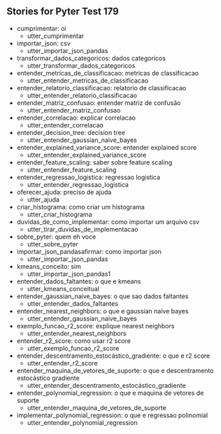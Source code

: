 ## Stories for Pyter Test 179
* cumprimentar: oi
    - utter_cumprimentar
* importar_json: csv   <!-- predicted: entender_arquivo_csv: csv -->
    - utter_importar_json_pandas   <!-- predicted: utter_explicar_csv -->
* transformar_dados_categoricos: dados categoricos   <!-- predicted: categoricos_rapidos4: dados categoricos -->
    - utter_transformar_dados_categoricos   <!-- predicted: utter_categoricos_rapidos4 -->
* entender_metricas_de_classificacao: metricas de classificacao
    - utter_entender_metricas_de_classificacao
* entender_relatorio_classificacao: relatorio de classificacao
    - utter_entender_relatorio_classificacao
* entender_matriz_confusao: entender matriz de confusão
    - utter_entender_matriz_confusao
* entender_correlacao: explicar correlacao
    - utter_entender_correlacao   <!-- predicted: action_default_fallback -->
* entender_decision_tree: decision tree
    - utter_entender_gaussian_naive_bayes   <!-- predicted: utter_entender_decision_tree -->
* entender_explained_variance_score: entender explained score
    - utter_entender_explained_variance_score
* entender_feature_scaling: saber sobre feature scaling
    - utter_entender_feature_scaling
* entender_regressao_logistica: regressao logistica
    - utter_entender_regressao_logistica
* oferecer_ajuda: preciso de ajuda
    - utter_ajuda
* criar_histograma: como criar um histograma
    - utter_criar_histograma
* duvidas_de_como_implementar: como importar um arquivo csv
    - utter_tirar_duvidas_de_implementacao
* sobre_pyter: quem eh voce
    - utter_sobre_pyter
* importar_json_pandasafirmar: como importar json   <!-- predicted: importar_json: como importar json -->
    - utter_importar_json_pandas
* kmeans_conceito: sim   <!-- predicted: afirmar: sim -->
    - utter_importar_json_pandas1
* entender_dados_faltantes: o que e kmeans   <!-- predicted: kmeans_conceito: o que e kmeans -->
    - utter_kmeans_conceitual
* entender_gaussian_naive_bayes: o que sao dados faltantes   <!-- predicted: entender_dados_faltantes: o que sao dados faltantes -->
    - utter_entender_dados_faltantes
* entender_nearest_neighbors: o que e gaussian naive bayes   <!-- predicted: entender_gaussian_naive_bayes: o que e gaussian naive bayes -->
    - utter_entender_gaussian_naive_bayes
* exemplo_funcao_r2_score: explique nearest neighbors   <!-- predicted: entender_nearest_neighbors: explique nearest neighbors -->
    - utter_entender_nearest_neighbors
* entender_r2_score: como usar r2 score   <!-- predicted: exemplo_funcao_r2_score: como usar r2 score -->
    - utter_exemplo_funcao_r2_score
* entender_descentramento_estocástico_gradiente: o que e r2 score   <!-- predicted: entender_r2_score: o que e r2 score -->
    - utter_entender_r2_score   <!-- predicted: action_default_fallback -->
* entender_maquina_de_vetores_de_suporte: o que e descentramento estocástico gradiente   <!-- predicted: entender_descentramento_estocástico_gradiente: o que e descentramento estocástico gradiente -->
    - utter_entender_descentramento_estocástico_gradiente
* entender_polynomial_regression: o que e maquina de vetores de suporte   <!-- predicted: entender_maquina_de_vetores_de_suporte: o que e maquina de vetores de suporte -->
    - utter_entender_maquina_de_vetores_de_suporte
* implementar_polynomial_regression: o que e regressao polinomial   <!-- predicted: entender_polynomial_regression: o que e regressao polinomial -->
    - utter_entender_polynomial_regression


